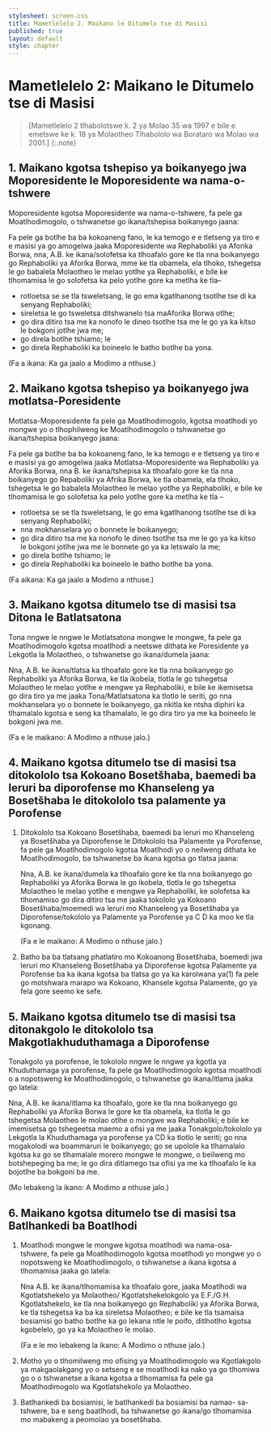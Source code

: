 ```yaml
---
stylesheet: screen.css
title: Mametlelelo 2. Maikano le Ditumelo tse di Masisi
published: true
layout: default
style: chapter
---
```


# Mametlelelo 2: Maikano le Ditumelo tse di Masisi

> [Mametlelelo 2 tlhabolotswe k. 2 ya Molao 35 wa 1997 e bile e emetswe ke k. 18 ya Molaotheo Tlhabololo wa Borataro wa Molao wa 2001.]
{:.note}

## 1.  Maikano kgotsa tshepiso ya boikanyego jwa Moporesidente le Moporesidente wa nama-o-tshwere

Moporesidente kgotsa Moporesidente wa nama-o-tshwere, fa pele ga Moatlhodimogolo, o tshwanetse go ikana/tshepisa boikanyego jaana:

Fa pele ga botlhe ba ba kokoaneng fano, le ka temogo e e tletseng ya tiro e e masisi ya go amogelwa jaaka Moporesidente wa Rephaboliki ya Aforika Borwa, nna, A.B. ke ikana/solofetsa ka tlhoafalo gore ke tla nna boikanyego go Rephaboliki ya Aforika Borwa, mme ke tla obamela, ela tlhoko, tshegetsa le go babalela Molaotheo le melao yotlhe ya Rephaboliki, e bile ke tlhomamisa le go solofetsa ka pelo yotlhe gore ka metlha ke tla–

*	rotloetsa se se tla tsweletsang, le go ema kgatlhanong tsotlhe tse di ka senyang Rephaboliki;
*	sireletsa le go tsweletsa ditshwanelo tsa maAforika Borwa otlhe;
*	go dira ditiro tsa me ka nonofo le dineo tsotlhe tsa me le go ya ka kitso le bokgoni jotlhe jwa me;
*	go direla botlhe tshiamo; le
*	go direla Rephaboliki ka boineelo le batho botlhe ba yona.

(Fa a ikana: Ka ga jaalo a Modimo a nthuse.)

## 2. Maikano kgotsa tshepiso ya boikanyego jwa motlatsa-Poresidente

Motlatsa-Moporesidente fa pele ga Moatlhodimogolo, kgotsa moatlhodi yo mongwe yo o tlhophilweng ke Moatlhodimogolo o tshwanetse go ikana/tshepisa boikanyego jaana:

Fa pele ga botlhe ba ba kokoaneng fano, le ka temogo e e tletseng ya tiro e e masisi ya go amogelwa jaaka Motlatsa-Moporesidente wa Rephaboliki ya Aforika Borwa, nna B. ke ikana/tshepisa ka tlhoafalo gore ke tla nna boikanyego go Repaboliki ya Afrika Borwa, ke tla obamela, ela tlhoko, tshegetsa le go babalela Molaotheo le melao yotlhe ya Rephaboliki, e bile ke tlhomamisa le go solofetsa ka pelo yotlhe gore ka metlha ke tla –

*	rotloetsa se se tla tsweletsang, le go ema kgatlhanong tsotlhe tse di ka senyang Rephaboliki;
*	nna mokhanselara yo o bonnete le boikanyego;
*	go dira ditiro tsa me ka nonofo le dineo tsotlhe tsa me le go ya ka kitso le bokgoni jotlhe jwa me le bonnete go ya ka letswalo la me;
*	go direla botlhe tshiamo; le
*	go direla Rephaboliki ka boineelo le batho botlhe ba yona. 

(Fa aikana: Ka ga jaalo a Modimo a nthuse.)

## 3. Maikano kgotsa ditumelo tse di masisi tsa Ditona le Batlatsatona

Tona nngwe le nngwe le Motlatsatona mongwe le mongwe, fa pele ga Moatlhodimogolo kgotsa moatlhodi a neetswe dithata ke Poresidente ya Lekgotla la Molaotheo, o tshwanetse go ikana/dumela jaana:

Nna, A.B. ke ikana/tlatsa ka tlhoafalo gore ke tla nna boikanyego go Rephaboliki ya Aforika Borwa, ke tla ikobela, tlotla le go tshegetsa Molaotheo le melao yotlhe e mengwe ya Rephaboliki, e bile ke ikemisetsa go dira tiro ya me jaaka Tona/Matlatsatona ka tlotlo le seriti, go nna mokhanselara yo o bonnete le boikanyego, ga nkitla ke ntsha diphiri ka tlhamalalo kgotsa e seng ka tlhamalalo, le go dira tiro ya me ka boineelo le bokgoni jwa me.

(Fa e le maikano: A Modimo a nthuse jalo.)

## 4. Maikano kgotsa ditumelo tse di masisi tsa ditokololo tsa Kokoano Bosetšhaba, baemedi ba leruri ba diporofense mo Khanseleng ya Bosetšhaba le ditokololo tsa palamente ya Porofense

1.	Ditokololo tsa Kokoano Bosetšhaba, baemedi ba leruri mo Khanseleng ya Bosetšhaba ya Diporofense le Ditokololo tsa Palamente ya Porofense, fa pele ga Moatlhodimogolo kgotsa Moatlhodi yo o neilweng dithata ke Moatlhodimogolo, ba tshwanetse ba ikana kgotsa go tlatsa jaana:

	Nna, A.B. ke ikana/dumela ka tlhoafalo gore ke tla nna boikanyego go Rephaboliki ya Aforika Borwa le go ikobela, tlotla le go tshegetsa Molaotheo le melao yotlhe e mengwe ya Rephaboliki, ke solofetsa ka tlhomamiso go dira ditiro tsa me jaaka tokololo ya Kokoano Bosetšhaba/moemedi wa leruri mo Khanseleng ya Bosetšhaba ya Diporofense/tokololo ya Palamente ya Porofense ya C D ka moo ke tla kgonang. 

	(Fa e le maikano: A Modimo o nthuse jalo.)

2.	Batho ba ba tlatsang phatlatiro mo Kokoanong Bosetšhaba, boemedi jwa leruri mo Khanseleng Bosetšhaba ya Diporofense kgotsa Palamente ya Porofense ba ka ikana kgotsa ba tlatsa go ya ka karolwana ya(1) fa pele go motshwara marapo wa Kokoano, Khansele kgotsa Palamente, go ya fela gore seemo ke sefe.

## 5. Maikano kgotsa ditumelo tse di masisi tsa ditonakgolo le ditokololo tsa Makgotlakhuduthamaga a Diporofense

Tonakgolo ya porofense, le tokololo nngwe le nngwe ya kgotla ya Khuduthamaga ya porofense, fa pele ga Moatlhodimogolo kgotsa moatlhodi o a nopotsweng ke Moatlhodimogolo, o tshwanetse go ikana/itlama jaaka go latela:

Nna, A.B. ke ikana/itlama ka tlhoafalo, gore ke tla nna boikanyego go Rephaboliki ya Aforika Borwa le gore ke tla obamela, ka tlotla le go tshegetsa Molaotheo le molao otlhe o mongwe wa Rephaboliki; e bile ke imemisetsa go tshegeetsa maemo a ofisi ya me jaaka Tonakgolo/tokololo ya Lekgotla la Khuduthamaga ya porofense ya CD ka tlotlo le seriti; go nna mogakolodi wa boammaruri le boikanyego; go se upolole ka tlhamalalo kgotsa ka go se tlhamalale morero mongwe le mongwe, o beilweng mo botshepeging ba me; le go dira ditlamego tsa ofisi ya me ka tlhoafalo le ka bojotlhe ba bokgoni ba me.

(Mo lebakeng la ikano: A Modimo a nthuse jalo.)

## 6. Maikano kgotsa ditumelo tse di masisi tsa Batlhankedi ba Boatlhodi

1.	Moatlhodi mongwe le mongwe kgotsa moatlhodi wa nama-osa- tshwere, fa pele ga Moatlhodimogolo kgotsa moatlhodi yo mongwe yo o nopotsweng ke Moatlhodimogolo, o tshwanetse a ikana kgotsa a tlhomamisa jaaka go latela:

	Nna A.B. ke ikana/tlhomamisa ka tlhoafalo gore, jaaka Moatlhodi wa Kgotlatshekelo ya Molaotheo/ Kgotlatshekelokgolo ya E.F./G.H. Kgotlatshekelo, ke tla nna boikanyego go Rephaboliki ya Aforika Borwa, ke tla tshegetsa ka ba ka sireletsa Molaotheo; e bile ke tla tsamaisa bosiamisi go batho botlhe ka go lekana ntle le poifo, ditlhotlho kgotsa kgobelelo, go ya ka Molaotheo le molao.

	(Fa e le mo lebakeng la ikano: A Modimo o nthuse jalo.)

2. Motho yo o tlhomilweng mo ofising ya Moatlhodimogolo wa Kgotlakgolo ya makgaolakgang yo o setseng e se moatlhodi ka nako ya go tlhomiwa go o o tshwanetse a ikana kgotsa a tlhomamisa fa pele ga Moatlhodimogolo wa Kgotlatshekolo ya Molaotheo.
3. Batlhankedi ba bosiamisi, le batlhankedi ba bosiamisi ba namao-    sa-tshwere, ba e seng baatlhodi, ba tshwanetse go ikana/go tlhomamisa mo mabakeng a peomolao ya bosetšhaba.

